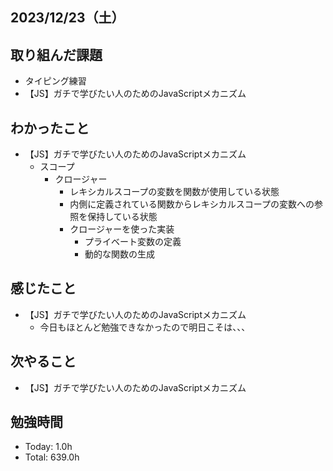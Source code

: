 ## 2023/12/23（土）

## 取り組んだ課題

- タイピング練習
- 【JS】ガチで学びたい人のためのJavaScriptメカニズム

## わかったこと
- 【JS】ガチで学びたい人のためのJavaScriptメカニズム
  - スコープ
    - クロージャー
      - レキシカルスコープの変数を関数が使用している状態
      - 内側に定義されている関数からレキシカルスコープの変数への参照を保持している状態
      - クロージャーを使った実装
        - プライベート変数の定義
        - 動的な関数の生成
  
## 感じたこと 
- 【JS】ガチで学びたい人のためのJavaScriptメカニズム
  - 今日もほとんど勉強できなかったので明日こそは、、、

## 次やること
- 【JS】ガチで学びたい人のためのJavaScriptメカニズム

## 勉強時間

- Today: 1.0h
- Total: 639.0h
